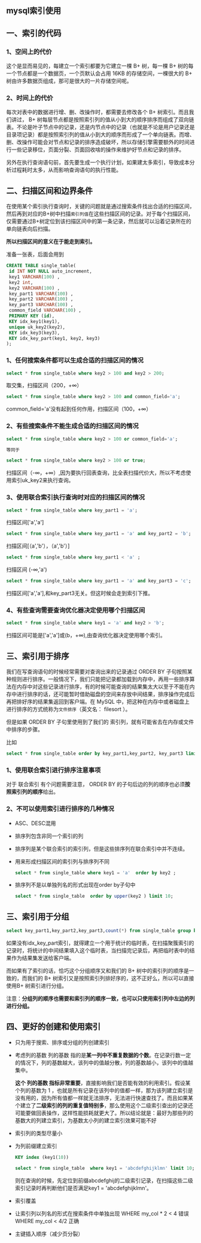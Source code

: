 ## mysql索引使用
## 一、索引的代码
### 1、空间上的代价
这个是显而易见的，每建立一个索引都要为它建立一棵 B+ 树，每一棵 B+ 树的每一个节点都是一个数据页，一个页默认会占用 16KB 的存储空间，一棵很大的 B+ 树由许多数据页组成，那可是很大的一片存储空间呢。

### 2、时间上的代价
每次对表中的数据进行增、删、改操作时，都需要去修改各个 B+ 树索引。而且我们讲过， B+ 树每层节点都是按照索引列的值从小到大的顺序排序而组成了双向链表。不论是叶子节点中的记录，还是内节点中的记录（也就是不论是用户记录还是目录项记录）都是按照索引列的值从小到大的顺序而形成了一个单向链表。而增、删、改操作可能会对节点和记录的排序造成破坏，所以存储引擎需要额外的时间进行一些记录移位，页面分裂、页面回收啥的操作来维护好节点和记录的排序。

另外在执行查询语句前，首先要生成一个执行计划，如果建太多索引，导致成本分析过程耗时太多，从而影响查询语句的执行性能。

## 二、扫描区间和边界条件
在使用某个索引执行查询时，关键的问题就是通过搜索条件找出合适的扫描区间，然后再到对应的B+树中扫描`索引列值`在这些扫描区间的记录。对于每个扫描区间，仅需要通过B+树定位到该扫描区间中的第一条记录，然后就可以沿着记录所在的单向链表向后扫描。

**所以扫描区间的意义在于能走到索引。**

准备一张表，后面会用到
```sql
CREATE TABLE single_table(
 id INT NOT NULL auto_increment,
 key1 VARCHAR(100) ,
 key2 int,
 key2 VARCHAR(100) ,
 key_part1 VARCHAR(100) ,
 key_part2 VARCHAR(100) ,
 key_part3 VARCHAR(100) ,
 common_field VARCHAR(100) ,
 PRIMARY KEY (id),
 KEY idx_key1(key1),
 unique uk_key2(key2),
 KEY idx_key3(key3),
 KEY idx_key_part(key1, key2, key3)
);
```

### 1、任何搜索条件都可以生成合适的扫描区间的情况
```sql
select * from single_table where key2 > 100 and key2 > 200;
```
取交集，扫描区间（200，+∞）

```sql
select * from single_table where key2 > 100 and common_field='a';
```
common_field='a'没有起到任何作用，扫描区间（100，+∞）

### 2、有些搜索条件不能生成合适的扫描区间的情况
```sql
select * from single_table where key2 > 100 or common_field='a';

等同于

select * from single_table where key2 > 100 or true;
```
扫描区间（-∞，+∞）,因为要执行回表查询，比全表扫描代价大，所以不考虑使用索引uk_key2来执行查询。

### 3、使用联合索引执行查询时对应的扫描区间的情况
```sql
select * from single_table where key_part1 = 'a';
```
扫描区间['a','a']

```sql
select * from single_table where key_part1 = 'a' and key_part2 = 'b';
```
扫描区间[（a','b'），（a','b'）]

```sql
select * from single_table where key_part1 < 'a' ;
```
扫描区间 (-∞,'a')

```sql
select * from single_table where key_part1 = 'a' and key_part3 = 'c';
```
扫描区间['a','a'],和key_part3无关。但这时候会走到索引下推。

### 4、有些查询需要查询优化器决定使用哪个扫描区间
```sql
select * from single_table where key1 = 'a' and key2 > 'b';
```
扫描区间可能是['a','a']或(b，+∞),由查询优化器决定使用哪个索引。

## 三、索引用于排序
我们在写查询语句的时候经常需要对查询出来的记录通过 ORDER BY 子句按照某种规则进行排序。一般情况下，我们只能把记录都加载到内存中，再用一些排序算法在内存中对这些记录进行排序，有的时候可能查询的结果集太大以至于不能在内存中进行排序的话，还可能暂时借助磁盘的空间来存放中间结果，排序操作完成后再把排好序的结果集返回到客户端。在 MySQL 中，把这种在内存中或者磁盘上进行排序的方式统称为`文件排序`（英文名： filesort ）。

但是如果 ORDER BY 子句里使用到了我们的
索引列，就有可能省去在内存或文件中排序的步骤。

比如
```sql
select * from single_table order by key_part1,key_part2, key_part3 limit 10;
```

### 1、使用联合索引进行排序注意事项
对于 联合索引 有个问题需要注意， ORDER BY 的子句后边的列的顺序也必须**按照索引列的顺序**给出。

### 2、不可以使用索引进行排序的几种情况
* ASC、DESC混用
* 排序列包含非同一个索引的列
* 排序列是某个联合索引的索引列，但是这些排序列在联合索引中并不连续。
* 用来形成扫描区间的索引列与排序列不同

    ```sql
    select * from single_table where key1 = 'a'  order by key2 ;
    ```
    
* 排序列不是以单独列名的形式出现在order by子句中 

    ```sql
    select * from single_table  order by upper(key2 ) limit 10;
    ```

## 三、索引用于分组
```sql
select key_part1,key_part2,key_part3,count(*) from single_table group by key_part1,key_part2,key_part13;
```
如果没有idx_key_part索引，就得建立一个用于统计的临时表，在扫描聚簇索引的记录时，将统计的中间结果填入这个临时表，当扫描完记录后，再把临时表中的结果作为结果集发送给客户端。

而如果有了索引的话，恰巧这个分组顺序又和我们的 B+ 树中的索引列的顺序是一致的，而我们的 B+ 树索引又是按照索引列排好序的，这不正好么，所以可以直接使用B+ 树索引进行分组。

注意：**分组列的顺序也需要和索引列的顺序一致，也可以只使用索引列中左边的列进行分组。**

## 四、更好的创建和使用索引
* 只为用于搜索、排序或分组的列创建索引
* 考虑列的基数
    列的基数 指的是**某一列中不重复数据的个数**。在记录行数一定的情况下，列的基数越大，该列中的值越分散，列的基数越小，该列中的值越集中。

    **这个 列的基数 指标非常重要**，直接影响我们是否能有效的利用索引。假设某个列的基数为 1 ，也就是所有记录在该列中的值都一样，那为该列建立索引是没有用的，因为所有值都一样就无法排序，无法进行快速查找了。而且如果某个建立了**二级索引的列的重复值特别多**，那么使用这个二级索引查出的记录还可能要做回表操作，这样性能损耗就更大了。所以结论就是：最好为那些列的基数大的列建立索引，为基数太小列的建立索引效果可能不好

* 索引列的类型尽量小
* 为列前缀建立索引
    
    ```sql
    KEY index (key1(10))
    
    select * from single_table  where key1 = 'abcdefghijklmn' limit 10;
    ```
    则在查询的时候，先定位到前缀abcdefghij的二级索引记录，在扫描这些二级索引记录时再判断他们是否满足key1 = 'abcdefghijklmn'。

* 索引覆盖
* 让索引列以列名的形式在搜索条件中单独出现
    WHERE my_col * 2 < 4    错误
    WHERE my_col < 4/2      正确
    
* 主键插入顺序（减少页分裂）





